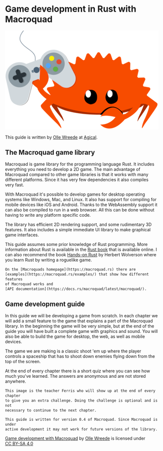 # Game development in Rust with Macroquad

![Ferris the rustacean holding a game controller](images/ferris-gamer.png#center)

This guide is written by [Olle Wreede](mailto:olle.wreede@agical.se) at
[Agical](https://www.agical.se/). 

## The Macroquad game library

Macroquad is game library for the programming language Rust. It includes
everything you need to develop a 2D game. The main advantage of Macroquad
compared to other game libraries is that it works with many different
platforms. Since it has very few dependencies it also compiles very fast.

With Macroquad it's possible to develop games for desktop operating systems
like Windows, Mac, and Linux. It also has support for compiling for mobile
devices like iOS and Android. Thanks to the WebAssembly support it can also
be compiled to run in a web browser. All this can be done without having to
write any platform specific code.

The library has efficient 2D rendering support, and some rudimentary 3D
features. It also includes a simple immediate UI library to make graphical
game interfaces.

This guide assumes some prior knowledge of Rust programming. More information
about Rust is available in the [Rust book](https://doc.rust-lang.org/book/)
that is available online. I can also recommend the book 
[Hands-on Rust](https://pragprog.com/titles/hwrust/hands-on-rust/) by
Herbert Wolverson where you learn Rust by writing a roguelike game.

```admonish info
On the [Macroquads homepage](https://macroquad.rs) there are
[examples](https://macroquad.rs/examples/) that show how different features
of Macroquad works and
[API documentation](https://docs.rs/macroquad/latest/macroquad/).
```

## Game development guide

In this guide we will be developing a game from scratch. In each chapter
we will add a small feature to the game that explains a part of the Macroquad
library. In the beginning the game will be very simple, but at the end of the
guide you will have built a complete game with graphics and sound. You will
also be able to build the game for desktop, the web, as well as mobile
devices.

The game we are making is a classic shoot 'em up where the player controls a
spaceship that has to shoot down enemies flying down from the top of the
screen.

At the end of every chapter there is a short quiz where you can see how much
you've learned. The answers are anonymous and are not stored anywhere.

```admonish tip title="Challenge" class="challenge"
This image is the teacher Ferris who will show up at the end of every chapter
to give you an extra challenge. Doing the challenge is optional and is not
necessary to continue to the next chapter.
```

```admonish note
This guide is written for version 0.4 of Macroquad. Since Macroquad is under
active development it may not work for future versions of the library.
```

<p xmlns:cc="http://creativecommons.org/ns#" xmlns:dct="http://purl.org/dc/terms/"><a property="dct:title" rel="cc:attributionURL" href="http://macroquad-introduction.agical.se/">Game development with Macroquad</a> by <a rel="cc:attributionURL dct:creator" property="cc:attributionName" href="https://olle.wreede.se/">Olle Wreede</a> is licensed under <a href="https://creativecommons.org/licenses/by-sa/4.0/?ref=chooser-v1" target="_blank" rel="license noopener noreferrer" style="display:inline-block;">CC BY-SA 4.0<img style="height:22px!important;margin-left:3px;vertical-align:text-bottom;" src="https://mirrors.creativecommons.org/presskit/icons/cc.svg?ref=chooser-v1" alt=""><img style="height:22px!important;margin-left:3px;vertical-align:text-bottom;" src="https://mirrors.creativecommons.org/presskit/icons/by.svg?ref=chooser-v1" alt=""><img style="height:22px!important;margin-left:3px;vertical-align:text-bottom;" src="https://mirrors.creativecommons.org/presskit/icons/sa.svg?ref=chooser-v1" alt=""></a></p>

